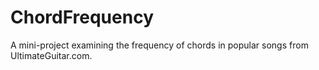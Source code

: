 # ChordFrequency

A mini-project examining the frequency of chords in popular songs from UltimateGuitar.com.
